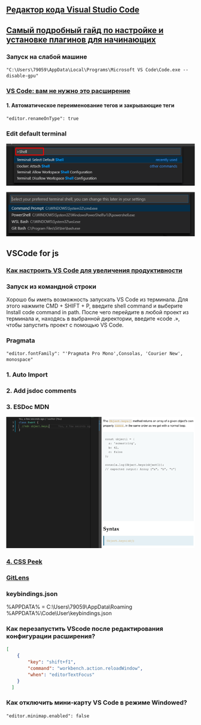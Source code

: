 ## [Редактор кода Visual Studio Code](https://habr.com/ru/post/490754/)

##  [Самый подробный гайд по настройке и установке плагинов для начинающих](https://habr.com/ru/post/490754/)

### Запуск на слабой машине

    "C:\Users\79059\AppData\Local\Programs\Microsoft VS Code\Code.exe --disable-gpu"


### [VS Code: вам не нужно это расширение](https://techrocks.ru/2020/08/06/vs-code-extensions-vs-settings/)

#### 1. Автоматическое переименование тегов и закрывающие теги

    "editor.renameOnType": true

### Edit default terminal    

![](src/wsW4ig2.png)

![](src/XXy9VGm.png)

## VSCode for js

### [Как настроить VS Code для увеличения продуктивности](https://techrocks.ru/2019/03/31/vs-code-customization/)

### Запуск из командной строки
Хорошо бы иметь возможность запускать VS Code из терминала. Для этого нажмите CMD + SHIFT + P, введите shell command и выберите Install code command in path. После чего перейдите в любой проект из терминала и, находясь в выбранной директории, введите «code .», чтобы запустить проект с помощью VS Code.

### Pragmata 

    "editor.fontFamily": "'Pragmata Pro Mono',Consolas, 'Courier New', monospace"

### 1. Auto Import

### 2. Add jsdoc comments

### 3. ESDoc MDN

![](src/ESDoc-MDN.png)

### [4. CSS Peek](https://marketplace.visualstudio.com/items?itemName=pranaygp.vscode-css-peek)

### [GitLens](https://marketplace.visualstudio.com/items?itemName=eamodio.gitlens)


### keybindings.json 
%APPDATA% = C:\Users\79059\AppData\Roaming\
%APPDATA%\Code\User\keybindings.json

### Как перезапустить VScode после редактирования конфигурации расширения?



```json  
[
    {
        "key": "shift+f1",
        "command": "workbench.action.reloadWindow",
        "when": "editorTextFocus"
    }
  ]
```
### Как отключить мини-карту VS Code в режиме Windowed?

    "editor.minimap.enabled": false






